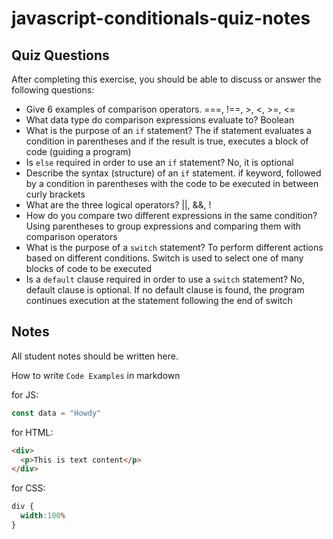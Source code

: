 # javascript-conditionals-quiz-notes

## Quiz Questions

After completing this exercise, you should be able to discuss or answer the following questions:

- Give 6 examples of comparison operators.
===, !==, >, <, >=, <=
- What data type do comparison expressions evaluate to?
Boolean
- What is the purpose of an `if` statement?
The if statement evaluates a condition in parentheses and if the result is true, executes a block of code (guiding a program)
- Is `else` required in order to use an `if` statement?
No, it is optional
- Describe the syntax (structure) of an `if` statement.
if keyword, followed by a condition in parentheses with the code to be executed in between curly brackets
- What are the three logical operators?
||, &&, !
- How do you compare two different expressions in the same condition?
Using parentheses to group expressions and comparing them with comparison operators
- What is the purpose of a `switch` statement?
To perform different actions based on different conditions. Switch is used to select one of many blocks of code to be executed
- Is a `default` clause required in order to use a `switch` statement?
No, default clause is optional. If no default clause is found, the program continues execution at the statement following the end of switch

## Notes

All student notes should be written here.


How to write `Code Examples` in markdown

for JS:
```javascript
const data = "Howdy"
```

for HTML:
```html
<div>
  <p>This is text content</p>
</div>
```

for CSS:
```css
div {
  width:100%
}
```
